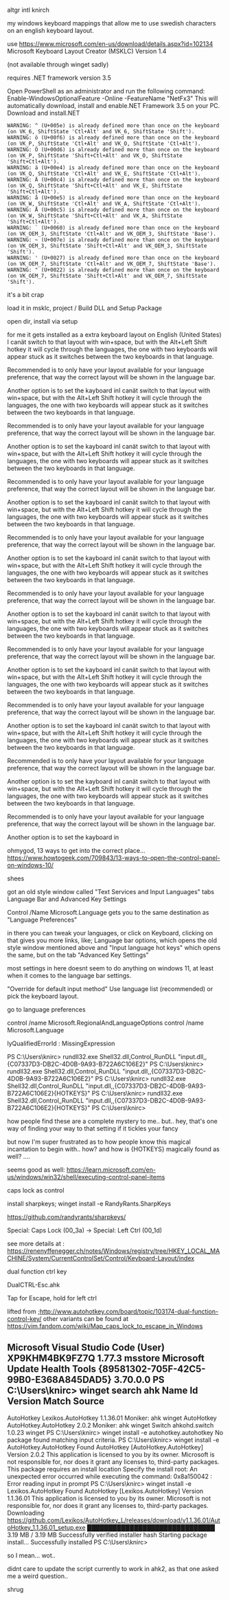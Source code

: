 altgr intl knirch

my windows keyboard mappings that allow me to use
swedish characters on an english keyboard layout.

use https://www.microsoft.com/en-us/download/details.aspx?id=102134
Microsoft Keyboard Layout Creator (MSKLC) Version 1.4

(not available through winget sadly)

requires .NET framework version 3.5

Open PowerShell as an administrator and run the following command: Enable-WindowsOptionalFeature -Online -FeatureName "NetFx3" This will automatically download, install and enable.NET Framework 3.5 on your PC. Download and install.NET


    WARNING: ^ (U+005e) is already defined more than once on the keyboard (on VK_6, ShiftState 'Ctl+Alt' and VK_6, ShiftState 'Shift').
    WARNING: ö (U+00f6) is already defined more than once on the keyboard (on VK_P, ShiftState 'Ctl+Alt' and VK_O, ShiftState 'Ctl+Alt').
    WARNING: Ö (U+00d6) is already defined more than once on the keyboard (on VK_P, ShiftState 'Shift+Ctl+Alt' and VK_O, ShiftState 'Shift+Ctl+Alt').
    WARNING: ä (U+00e4) is already defined more than once on the keyboard (on VK_Q, ShiftState 'Ctl+Alt' and VK_E, ShiftState 'Ctl+Alt').
    WARNING: Ä (U+00c4) is already defined more than once on the keyboard (on VK_Q, ShiftState 'Shift+Ctl+Alt' and VK_E, ShiftState 'Shift+Ctl+Alt').
    WARNING: å (U+00e5) is already defined more than once on the keyboard (on VK_W, ShiftState 'Ctl+Alt' and VK_A, ShiftState 'Ctl+Alt').
    WARNING: Å (U+00c5) is already defined more than once on the keyboard (on VK_W, ShiftState 'Shift+Ctl+Alt' and VK_A, ShiftState 'Shift+Ctl+Alt').
    WARNING: ` (U+0060) is already defined more than once on the keyboard (on VK_OEM_3, ShiftState 'Ctl+Alt' and VK_OEM_3, ShiftState 'Base').
    WARNING: ~ (U+007e) is already defined more than once on the keyboard (on VK_OEM_3, ShiftState 'Shift+Ctl+Alt' and VK_OEM_3, ShiftState 'Shift').
    WARNING: ' (U+0027) is already defined more than once on the keyboard (on VK_OEM_7, ShiftState 'Ctl+Alt' and VK_OEM_7, ShiftState 'Base').
    WARNING: " (U+0022) is already defined more than once on the keyboard (on VK_OEM_7, ShiftState 'Shift+Ctl+Alt' and VK_OEM_7, ShiftState 'Shift').

it's a bit crap

load it in msklc, project / Build DLL and Setup Package

open dir, install via setup

for me it gets installed as a extra keyboard layout on English (United States)
I canät switch to that layout with win+space, but with the Alt+Left Shift hotkey it will cycle through the languages, the one with two keyboards will appear stuck as it switches between the two keyboards in that language.

Recommended is to only have your layout available for your language preference, that way the correct layout will be shown in the language bar.

Another option is to set the kayboard inI canät switch to that layout with win+space, but with the Alt+Left Shift hotkey it will cycle through the languages, the one with two keyboards will appear stuck as it switches between the two keyboards in that language.

Recommended is to only have your layout available for your language preference, that way the correct layout will be shown in the language bar.

Another option is to set the kayboard inI canät switch to that layout with win+space, but with the Alt+Left Shift hotkey it will cycle through the languages, the one with two keyboards will appear stuck as it switches between the two keyboards in that language.

Recommended is to only have your layout available for your language preference, that way the correct layout will be shown in the language bar.

Another option is to set the kayboard inI canät switch to that layout with win+space, but with the Alt+Left Shift hotkey it will cycle through the languages, the one with two keyboards will appear stuck as it switches between the two keyboards in that language.

Recommended is to only have your layout available for your language preference, that way the correct layout will be shown in the language bar.

Another option is to set the kayboard inI canät switch to that layout with win+space, but with the Alt+Left Shift hotkey it will cycle through the languages, the one with two keyboards will appear stuck as it switches between the two keyboards in that language.

Recommended is to only have your layout available for your language preference, that way the correct layout will be shown in the language bar.

Another option is to set the kayboard inI canät switch to that layout with win+space, but with the Alt+Left Shift hotkey it will cycle through the languages, the one with two keyboards will appear stuck as it switches between the two keyboards in that language.

Recommended is to only have your layout available for your language preference, that way the correct layout will be shown in the language bar.

Another option is to set the kayboard inI canät switch to that layout with win+space, but with the Alt+Left Shift hotkey it will cycle through the languages, the one with two keyboards will appear stuck as it switches between the two keyboards in that language.

Recommended is to only have your layout available for your language preference, that way the correct layout will be shown in the language bar.

Another option is to set the kayboard inI canät switch to that layout with win+space, but with the Alt+Left Shift hotkey it will cycle through the languages, the one with two keyboards will appear stuck as it switches between the two keyboards in that language.

Recommended is to only have your layout available for your language preference, that way the correct layout will be shown in the language bar.

Another option is to set the kayboard inI canät switch to that layout with win+space, but with the Alt+Left Shift hotkey it will cycle through the languages, the one with two keyboards will appear stuck as it switches between the two keyboards in that language.

Recommended is to only have your layout available for your language preference, that way the correct layout will be shown in the language bar.

Another option is to set the kayboard in


ohmygod, 13 ways to get into the correct place...
https://www.howtogeek.com/709843/13-ways-to-open-the-control-panel-on-windows-10/

shees

got an old style window called "Text Services and Input Languages"
tabs Language Bar and Advanced Key Settings

Control /Name Microsoft.Language  gets you to the same destination as "Language Preferences"

in there you can tweak your languages, or click on Keyboard, clicking on that gives you more
links, like; Language bar options, which opens the old style window mentioned above
and "Input language hot keys" which opens the same, but on the tab "Advanced Key Settings"

most settings in here doesnt seem to do anything on windows 11, at least
when it comes to the language bar settings.

"Override for default input method"
Use language list (recommended)
or pick the keyboard layout.


go to language preferences


control /name Microsoft.RegionalAndLanguageOptions
control /name Microsoft.Language


lyQualifiedErrorId : MissingExpression

PS C:\Users\knirc> rundll32.exe Shell32.dll,Control_RunDLL "input.dll,,{C07337D3-DB2C-4D0B-9A93-B722A6C106E2}"
PS C:\Users\knirc> rundll32.exe Shell32.dll,Control_RunDLL "input.dll,,{C07337D3-DB2C-4D0B-9A93-B722A6C106E2}"
PS C:\Users\knirc> rundll32.exe Shell32.dll,Control_RunDLL "input.dll,,{C07337D3-DB2C-4D0B-9A93-B722A6C106E2}{HOTKEYS}"
PS C:\Users\knirc> rundll32.exe Shell32.dll,Control_RunDLL "input.dll,,{C07337D3-DB2C-4D0B-9A93-B722A6C106E2}{HOTKEYS}"
PS C:\Users\knirc>

how people find these are a complete mystery to me.. but.. hey, that's one way of finding your way to that setting if it tickles your fancy


but now I'm super frustrated as to how people know this magical incantation to begin with.. how? and how is {HOTKEYS} magically found as well? .... 

seems good as well: https://learn.microsoft.com/en-us/windows/win32/shell/executing-control-panel-items

caps lock as control

install sharpkeys;
winget install -e RandyRants.SharpKeys

https://github.com/randyrants/sharpkeys/

Special: Caps Lock (00_3a) -> Special: Left Ctrl (00_1d)

see more details at : https://renenyffenegger.ch/notes/Windows/registry/tree/HKEY_LOCAL_MACHINE/System/CurrentControlSet/Control/Keyboard-Layout/index

dual function ctrl key

DualCTRL-Esc.ahk

Tap for Escape, hold for left ctrl

lifted from ;http://www.autohotkey.com/board/topic/103174-dual-function-control-key/
other variants can be found at https://vim.fandom.com/wiki/Map_caps_lock_to_escape_in_Windows


Microsoft Visual Studio Code (User)    XP9KHM4BK9FZ7Q                         1.77.3                            msstore
Microsoft Update Health Tools          {89581302-705F-42C5-99B0-E368A845DAD5} 3.70.0.0
PS C:\Users\knirc> winget search ahk
Name       Id                    Version   Match        Source
--------------------------------------------------------------
AutoHotkey Lexikos.AutoHotkey    1.1.36.01 Moniker: ahk winget
AutoHotkey AutoHotkey.AutoHotkey 2.0.2     Moniker: ahk winget
Switch     ahkohd.switch         1.0.23                 winget
PS C:\Users\knirc> winget install -e autohotkey.autohotkey
No package found matching input criteria.
PS C:\Users\knirc> winget install -e AutoHotkey.AutoHotkey
Found AutoHotkey [AutoHotkey.AutoHotkey] Version 2.0.2
This application is licensed to you by its owner.
Microsoft is not responsible for, nor does it grant any licenses to, third-party packages.
This package requires an install location
Specify the install root: An unexpected error occurred while executing the command:
0x8a150042 : Error reading input in prompt
PS C:\Users\knirc> winget install -e Lexikos.AutoHotkey
Found AutoHotkey [Lexikos.AutoHotkey] Version 1.1.36.01
This application is licensed to you by its owner.
Microsoft is not responsible for, nor does it grant any licenses to, third-party packages.
Downloading https://github.com/Lexikos/AutoHotkey_L/releases/download/v1.1.36.01/AutoHotkey_1.1.36.01_setup.exe
  ██████████████████████████████  3.19 MB / 3.19 MB
Successfully verified installer hash
Starting package install...
Successfully installed
PS C:\Users\knirc>

so I mean... wot..

didnt care to update the script currently to work in ahk2, as that one asked me
a weird question.. 

shrug

